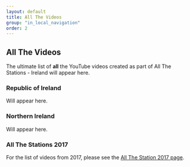 ```yaml
---
layout: default
title: All The Videos
group: "in_local_navigation"
order: 2
---
```

<style>
.li {display:list-item;list-style-type:disc;}
.bl {color:blue;}
.bk {color:black;}
.rd {color:red;}
</style>
## All The Videos

The ultimate list of **all** the YouTube videos created as part of All The Stations - Ireland will appear here.

### Republic of Ireland

Will appear here.

### Northern Ireland

Will appear here.

### All The Stations 2017

For the list of videos from 2017, please see the <a href="allthestations.co.uk/ats2017/">All The Station 2017 page</a>.

